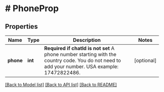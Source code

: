 # # PhoneProp

## Properties

Name | Type | Description | Notes
------------ | ------------- | ------------- | -------------
**phone** | **int** | **Required if chatId is not set**  A phone number starting with the country code. You do not need to add your number.   USA example: 17472822486. | [optional]

[[Back to Model list]](../../README.md#models) [[Back to API list]](../../README.md#endpoints) [[Back to README]](../../README.md)
